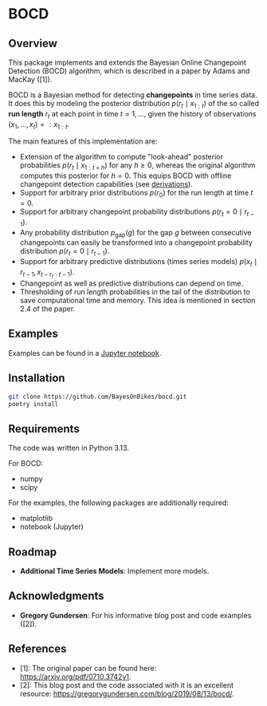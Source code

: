 # BOCD

## Overview

This package implements and extends the Bayesian Online Changepoint Detection (BOCD) algorithm, which is described in a paper by Adams and MacKay ([1]).

BOCD is a Bayesian method for detecting **changepoints** in time series data. It does this by modeling the posterior
distribution $p\left(r_{t}\mid x_{1:t}\right)$ of the so called **run length** $r_{t}$ at each point in time $t = 1, ...$, given the
history of observations $(x_{1},...,x_{t})=:x_{1:t}$.

The main features of this implementation are:

- Extension of the algorithm to compute "look-ahead" posterior probabilities $p\left(r_{t}\mid x_{1:t+h}\right)$ for any $h\geq0$,
  whereas the original algorithm computes this posterior for $h=0$.
  This equips BOCD with offline changepoint
  detection capabilities (see [derivations](docs/derivations.pdf)).
- Support for arbitrary prior distributions $p\left(r_{0}\right)$ for the run length at time $t=0$.
- Support for arbitrary changepoint probability distributions $p\left(r_{t}=0\mid r_{t-1}\right)$.
- Any probability distribution $p_{\mathrm{gap}}(g)$ for the gap $g$ between consecutive changepoints
  can easily be transformed into a changepoint probability distribution $p\left(r_{t}=0\mid r_{t-1}\right)$.
- Support for arbitrary predictive distributions (times series models) $p\left(x_{t}\mid r_{t-1},x_{t-r_{t}:t-1}\right)$.
- Changepoint as well as predictive distributions can depend on time.
- Thresholding of run length probabilities in the tail of the distribution to save computational time and memory.
  This idea is mentioned in section 2.4 of the paper.

## Examples

Examples can be found in a [Jupyter notebook](examples/Basics.ipynb).

## Installation

```bash
git clone https://github.com/BayesOnBikes/bocd.git
poetry install
```

## Requirements

The code was written in Python 3.13.

For BOCD:

- numpy
- scipy

For the examples, the following packages are additionally required:

- matplotlib
- notebook (Jupyter)

## Roadmap

- **Additional Time Series Models**: Implement more models.

## Acknowledgments

- **Gregory Gundersen**: For his informative blog post and code examples ([2]).

## References

- [1]: The original paper can be found here: https://arxiv.org/pdf/0710.3742v1.
- [2]: This blog post and the code associated with it is an excellent resource: https://gregorygundersen.com/blog/2019/08/13/bocd/.